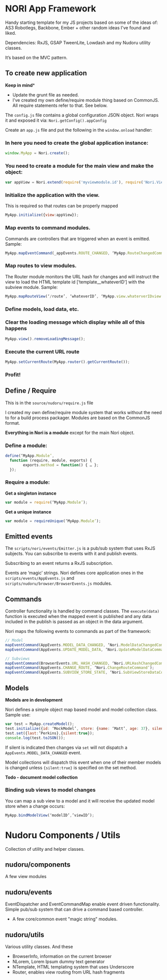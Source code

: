 # NORI App Framework

Handy starting template for my JS projects based on some of the ideas of: AS3 Robotlegs, Backbone, Ember + other random ideas I've found and liked.

Dependencies: RxJS, GSAP TweenLite, Lowdash and my Nudoru utility classes.

It’s based on the MVC pattern.

## To create new application

**Keep in mind***

- Update the grunt file as needed.
- I've created my own define/require module thing based on CommonJS. All require statements refer to that. See below.

The `config.js` file contains a global configuration JSON object. Nori wraps it and exposed it via: `Nori.getConfig().appConfig`

Create an `app.js` file and put the following in the `window.onload` handler:

### In here you need to create the global application instance:
```javascript
window.MyApp = Nori.create();
```

### You need to create a module for the main view and make the object:
```javascript
var appView = Nori.extend(require('myviewmodule.id'), require('Nori.View'));
```

### Initialize the application with the view. 

This is required so that routes can be properly mapped
```javascript
MyApp.initialize({view:appView});
```

### Map events to command modules. 

Commands are controllers that are triggered when an event is emitted. Sample:
```javascript
MyApp.mapEventCommand(_appEvents.ROUTE_CHANGED, ‘MyApp.RouteChangedCommand’);
```

### Map routes to view modules. 

The Router module monitors the URL hash for changes and will instruct the view to load the HTML template id [‘template__whateverID’] with the subview module. Sample:
```javascript
MyApp.mapRouteView(‘/route’, ‘whateverID’, ‘MyApp.view.whaterverIDview’);
```

### Define models, load data, etc.

### Clear the loading message which display while all of this happens
```javascript
MyApp.view().removeLoadingMessage();
```

### Execute the current URL route
```javascript
MyApp.setCurrentRoute(MyApp.router().getCurrentRoute()); 
```

### Profit!

## Define / Require

This is in the `source/nudoru/require.js` file

I created my own define/require module system that works without the need to for a build process packager. Modules are based on the CommonJS format.

**Everything in Nori is a module** except for the main Nori object.

### Define a module:
```javascript
define(‘MyApp.Module’,
  function (require, module, exports) {
		exports.method = function() { … };
  });
```

### Require a module:

**Get a singleton instance**
```javascript
var module = require(‘MyApp.Module’);
```

**Get a unique instance**
```javascript
var module = requireUnique(‘MyApp.Module’);
```

## Emitted events

The `scripts/nori/events/Emitter.js` is a pub/sub system that uses RxJS subjects. You can subscribe to events with it and publish events.

Subscribing to an event returns a RxJS subscription.

Events are ‘magic’ strings. Nori defines core application ones in the `scripts/events/AppEvents.js` and `scripts/nudoru/browser/BrowserEvents.js` modules.

## Commands

Controller functionality is handled by command classes. The `execute(data)` function is executed when the mapped event is published and any data included in the publish is passed as an object in the data argument.

Nori maps the following events to commands as part of the framework:

```javascript
// Model
mapEventCommand(AppEvents.MODEL_DATA_CHANGED, ‘Nori.ModelDataChangedCommand’);
mapEventCommand(AppEvents.UPDATE_MODEL_DATA, ‘Nori.UpdateModelDataCommand’);

// Subviews
mapEventCommand(BrowserEvents.URL_HASH_CHANGED, ‘Nori.URLHashChangedCommand’);
mapEventCommand(AppEvents.CHANGE_ROUTE, ‘Nori.ChangeRouteCommand’);
mapEventCommand(AppEvents.SUBVIEW_STORE_STATE, ‘Nori.SubViewStoreDataCommand’);
```

## Models

**Models are in development**

Nori defines a simple object map based model and model collection class. Sample use:

```javascript
var test = MyApp.createModel();
test.initialize({id: ‘MockModel’, store: {name: ‘Matt’, age: 37}, silent: false});
test.set({last:’Perkins},{silent:true});
console.log(test.toJSON());
```

If silent is indicated then changes via `set` will not dispatch a `AppEvents.MODEL_DATA_CHANGED` event.

Model collections will dispatch this event when one of their member models is changed unless `{silent:true}` is specified on the set method.

**Todo - document model collection**

### Binding sub views to model changes

You can map a sub view to a model and it will receive the updated model store when a change occurs:

```javascript
MyApp.bindModelView(‘modelID’,’viewID’);
```

# Nudoru Components / Utils

Collection of utility and helper classes.

## nudoru/components

A few view modules

## nudoru/events

EventDispatcher and EventCommandMap enable event driven functionality. Simple pub/sub system that can drive a command based controller.

+ A few core/common event "magic string" modules.

## nudoru/utils

Various utility classes. And these

- BrowserInfo, information on the current browser
- NLorem, Lorem Ipsum dummy text generator
- NTemplate, HTML templating system that uses Underscore
- Router, enables view routing from URL hash fragments